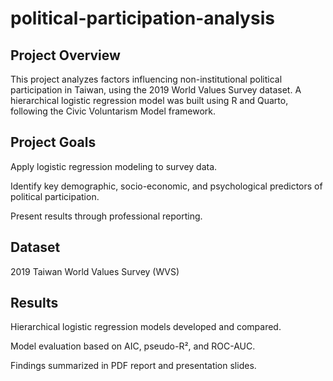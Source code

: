 # political-participation-analysis

## Project Overview
This project analyzes factors influencing non-institutional political participation in Taiwan, using the 2019 World Values Survey dataset.
A hierarchical logistic regression model was built using R and Quarto, following the Civic Voluntarism Model framework.


## Project Goals
Apply logistic regression modeling to survey data.

Identify key demographic, socio-economic, and psychological predictors of political participation.

Present results through professional reporting.


## Dataset
2019 Taiwan World Values Survey (WVS)


## Results
Hierarchical logistic regression models developed and compared.

Model evaluation based on AIC, pseudo-R², and ROC-AUC.

Findings summarized in PDF report and presentation slides.

